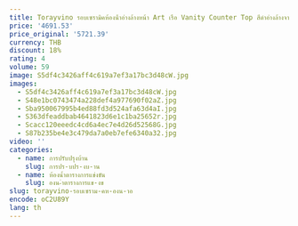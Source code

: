 ```yaml
---
title: Torayvino รอบเซรามิคห้องน้ําอ่างล้างหน้า Art เรือ Vanity Counter Top สีดําอ่างล้างจานน้ําตกก๊อกน้ํา Pop-up ชุดท่อระบายน้ํา
price: '4691.53'
price_original: '5721.39'
currency: THB
discount: 18%
rating: 4
volume: 59
image: S5df4c3426aff4c619a7ef3a17bc3d48cW.jpg
images:
  - S5df4c3426aff4c619a7ef3a17bc3d48cW.jpg
  - S48e1bc0743474a228def4a977690f02aZ.jpg
  - Sba950067995b4ed88fd3d524afa63d4aI.jpg
  - S363dfeaddbab4641823d6e1c1ba25652r.jpg
  - Scacc120eeedc4cd6a4ec7e4d26d52568G.jpg
  - S87b235be4e3c479da7a0eb7efe6340a32.jpg
video: ''
categories:
  - name: การปรับปรุงบ้าน
    slug: การปร-บปร-งบ-าน
  - name: ห้องน้ำตารางการแข่งขัน
    slug: องน-ำตารางการแข-งข
slug: torayvino-รอบเซราม-คห-องน-าอ
encode: oC2U89Y
lang: th
---
```

  
